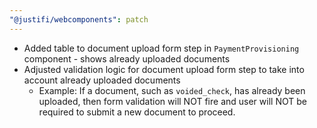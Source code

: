 ```yaml
---
"@justifi/webcomponents": patch
---
```


- Added table to document upload form step in `PaymentProvisioning` component - shows already uploaded documents
- Adjusted validation logic for document upload form step to take into account already uploaded documents
  - Example: If a document, such as `voided_check`, has already been uploaded, then form validation will NOT fire and user will NOT be required to submit a new document to proceed. 